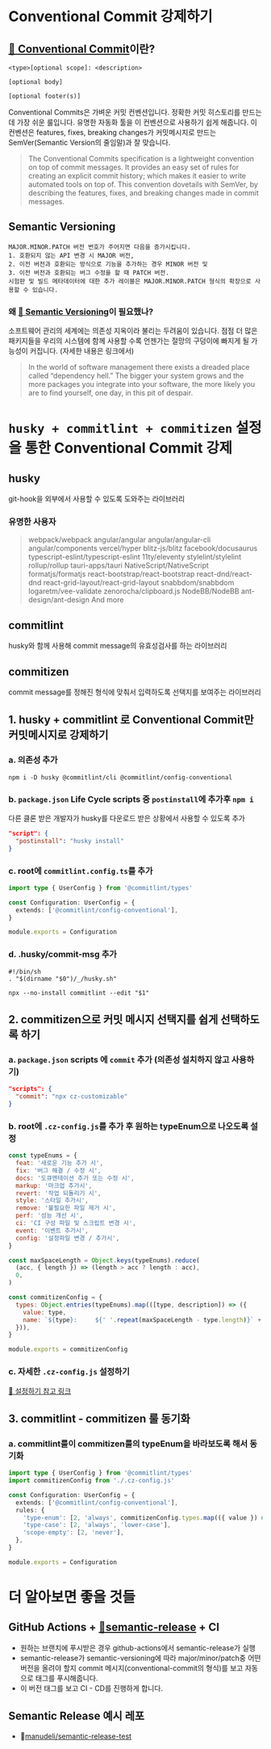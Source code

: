 # Conventional Commit 강제하기
## [🔗 Conventional Commit](https://www.conventionalcommits.org/en/v1.0.0/)이란?
```
<type>[optional scope]: <description>

[optional body]

[optional footer(s)]
```
Conventional Commits은 가벼운 커밋 컨벤션입니다. 정확한 커밋 히스토리를 만드는데 가장 쉬운 룰입니다. 유명한 자동화 툴을 이 컨벤션으로 사용하기 쉽게 해줍니다. 이 컨벤션은 features, fixes, breaking changes가 커밋메시지로 만드는 SemVer(Semantic Version의 줄임말)과 잘 맞습니다.

> The Conventional Commits specification is a lightweight convention on top of commit messages. It provides an easy set of rules for creating an explicit commit history; which makes it easier to write automated tools on top of. This convention dovetails with SemVer, by describing the features, fixes, and breaking changes made in commit messages.

## Semantic Versioning
```
MAJOR.MINOR.PATCH 버전 번호가 주어지면 다음을 증가시킵니다.
1. 호환되지 않는 API 변경 시 MAJOR 버전,
2. 이전 버전과 호환되는 방식으로 기능을 추가하는 경우 MINOR 버전 및
3. 이전 버전과 호환되는 버그 수정을 할 때 PATCH 버전.
시험판 및 빌드 메타데이터에 대한 추가 레이블은 MAJOR.MINOR.PATCH 형식의 확장으로 사용할 수 있습니다.
```
### 왜 [🔗 Semantic Versioning](https://semver.org/)이 필요했나?
소프트웨어 관리의 세계에는 의존성 지옥이라 불리는 두려움이 있습니다. 점점 더 많은 패키지들을 우리의 시스템에 함께 사용할 수록 언젠가는 절망의 구덩이에 빠지게 될 가능성이 커집니다. (자세한 내용은 링크에서)

>In the world of software management there exists a dreaded place called “dependency hell.” The bigger your system grows and the more packages you integrate into your software, the more likely you are to find yourself, one day, in this pit of despair.

# `husky + commitlint + commitizen` 설정을 통한 Conventional Commit 강제

## husky
git-hook을 외부에서 사용할 수 있도록 도와주는 라이브러리

### 유명한 사용자
> webpack/webpack
angular/angular
angular/angular-cli
angular/components
vercel/hyper
blitz-js/blitz
facebook/docusaurus
typescript-eslint/typescript-eslint
11ty/eleventy
stylelint/stylelint
rollup/rollup
tauri-apps/tauri
NativeScript/NativeScript
formatjs/formatjs
react-bootstrap/react-bootstrap
react-dnd/react-dnd
react-grid-layout/react-grid-layout
snabbdom/snabbdom
logaretm/vee-validate
zenorocha/clipboard.js
NodeBB/NodeBB
ant-design/ant-design
And more

## commitlint
husky와 함께 사용해 commit message의 유효성검사를 하는 라이브러리

## commitizen
commit message를 정해진 형식에 맞춰서 입력하도록 선택지를 보여주는 라이브러리

## 1. husky + commitlint 로 Conventional Commit만 커밋메시지로 강제하기

### a. 의존성 추가
```
npm i -D husky @commitlint/cli @commitlint/config-conventional
```

### b. `package.json` Life Cycle scripts 중 `postinstall`에 추가후 `npm i`
다른 클론 받은 개발자가 husky를 다운로드 받은 상황에서 사용할 수 있도록 추가
```json
"script": {
  "postinstall": "husky install"
}
```

### c. root에 `commitlint.config.ts`를 추가
```typescript
import type { UserConfig } from '@commitlint/types'

const Configuration: UserConfig = {
  extends: ['@commitlint/config-conventional'],
}

module.exports = Configuration

```

### d. .husky/commit-msg 추가
```shell
#!/bin/sh
. "$(dirname "$0")/_/husky.sh"

npx --no-install commitlint --edit "$1"
```

## 2. commitizen으로 커밋 메시지 선택지를 쉽게 선택하도록 하기

### a. `package.json` scripts 에 `commit` 추가 (의존성 설치하지 않고 사용하기)
```json
"scripts": {
  "commit": "npx cz-customizable"
}
```

### b. root에 `.cz-config.js`를 추가 후 원하는 typeEnum으로 나오도록 설정
```javascript
const typeEnums = {
  feat: '새로운 기능 추가 시',
  fix: '버그 해결 / 수정 시',
  docs: '도큐멘테이션 추가 또는 수정 시',
  markup: '마크업 추가시',
  revert: '작업 되돌리기 시',
  style: '스타일 추가시',
  remove: '불필요한 파일 제거 시',
  perf: '성능 개선 시',
  ci: 'CI 구성 파일 및 스크립트 변경 시',
  event: '이벤트 추가시',
  config: '설정파일 변경 / 추가시',
}

const maxSpaceLength = Object.keys(typeEnums).reduce(
  (acc, { length }) => (length > acc ? length : acc),
  0,
)

const commitizenConfig = {
  types: Object.entries(typeEnums).map(([type, description]) => ({
    value: type,
    name: `${type}:     ${' '.repeat(maxSpaceLength - type.length)}` + description,
  })),
}

module.exports = commitizenConfig
```

### c. 자세한 `.cz-config.js` 설정하기
[🔗 설정하기 참고 링크](https://github.com/leoforfree/cz-customizable#options)


## 3. commitlint - commitizen 룰 동기화

### a. commitlint룰이 commitizen룰의 typeEnum을 바라보도록 해서 동기화
```typescript
import type { UserConfig } from '@commitlint/types'
import commitizenConfig from './.cz-config.js'

const Configuration: UserConfig = {
  extends: ['@commitlint/config-conventional'],
  rules: {
    'type-enum': [2, 'always', commitizenConfig.types.map(({ value }) => value)],
    'type-case': [2, 'always', 'lower-case'],
    'scope-empty': [2, 'never'],
  },
}

module.exports = Configuration

```

# 더 알아보면 좋을 것들
## GitHub Actions + [🔗semantic-release](https://semantic-release.gitbook.io/semantic-release/) + CI
- 원하는 브랜치에 푸시받은 경우 github-actions에서 semantic-release가 실행
- semantic-release가 semantic-versioning에 따라 major/minor/patch중 어떤 버전을 올려야 할지 commit 메시지(conventional-commit의 형식)를 보고 자동으로 태그를 푸시해줍니다.
- 이 버전 태그를 보고 CI - CD를 진행하게 합니다.

## Semantic Release 예시 레포
- 🔗[manudeli/semantic-release-test](https://github.com/manudeli/semantic-release-test/releases)
